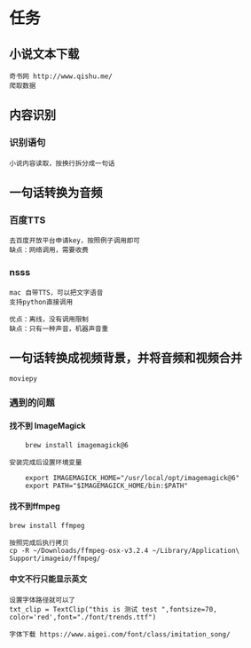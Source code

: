 
# 任务
## 小说文本下载
	奇书网 http://www.qishu.me/
	爬取数据 

## 内容识别
### 识别语句
	小说内容读取，按换行拆分成一句话


## 一句话转换为音频
### 百度TTS 
	去百度开放平台申请key，按照例子调用即可
	缺点：网络调用，需要收费

### nsss
	mac 自带TTS，可以把文字语音
	支持python直接调用

	优点：离线，没有调用限制
	缺点：只有一种声音，机器声音重


## 一句话转换成视频背景，并将音频和视频合并
	moviepy
### 遇到的问题
#### 找不到 ImageMagick
~~~
	brew install imagemagick@6
~~~

	安装完成后设置环境变量
~~~
	export IMAGEMAGICK_HOME="/usr/local/opt/imagemagick@6"
	export PATH="$IMAGEMAGICK_HOME/bin:$PATH"
~~~

#### 找不到ffmpeg
	brew install ffmpeg

	按照完成后执行拷贝
	cp -R ~/Downloads/ffmpeg-osx-v3.2.4 ~/Library/Application\ Support/imageio/ffmpeg/
	
#### 中文不行只能显示英文
	设置字体路径就可以了
	txt_clip = TextClip("this is 测试 test ",fontsize=70, color='red',font="./font/trends.ttf")

	字体下载 https://www.aigei.com/font/class/imitation_song/

